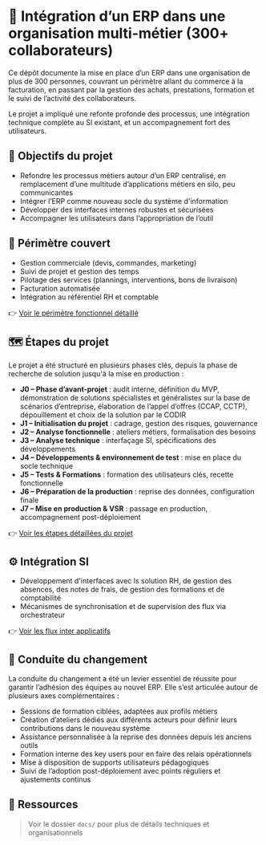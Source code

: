 # 🏢 Intégration d’un ERP dans une organisation multi-métier (300+ collaborateurs)

Ce dépôt documente la mise en place d’un ERP dans une organisation de plus de 300 personnes, couvrant un périmètre allant du commerce à la facturation, en passant par la gestion des achats, prestations, formation et le suivi de l’activité des collaborateurs.

Le projet a impliqué une refonte profonde des processus, une intégration technique complète au SI existant, et un accompagnement fort des utilisateurs.

## 🎯 Objectifs du projet

- Refondre les processus métiers autour d’un ERP centralisé, en remplacement d’une multitude d’applications métiers en silo, peu communicantes
- Intégrer l’ERP comme nouveau socle du système d'information
- Développer des interfaces internes robustes et sécurisées
- Accompagner les utilisateurs dans l’appropriation de l’outil

## 🧱 Périmètre couvert

- Gestion commerciale (devis, commandes, marketing)
- Suivi de projet et gestion des temps
- Pilotage des services (plannings, interventions, bons de livraison)
- Facturation automatisée
- Intégration au référentiel RH et comptable

👉 [Voir le périmètre fonctionnel détaillé](docs/perimetre-fonctionnel.md)

## 🗺️ Étapes du projet

Le projet a été structuré en plusieurs phases clés, depuis la phase de recherche de solution jusqu'à la mise en production :

- **J0 – Phase d’avant-projet** : audit interne, définition du MVP, démonstration de solutions spécialistes et généralistes sur la base de scénarios d’entreprise, élaboration de l’appel d’offres (CCAP, CCTP), dépouillement et choix de la solution par le CODIR 
- **J1 – Initialisation du projet** : cadrage, gestion des risques, gouvernance
- **J2 – Analyse fonctionnelle** : ateliers métiers, formalisation des besoins
- **J3 – Analyse technique** : interfaçage SI, spécifications des développements
- **J4 – Développements & environnement de test** : mise en place du socle technique
- **J5 – Tests & Formations** : formation des utilisateurs clés, recette fonctionnelle
- **J6 – Préparation de la production** : reprise des données, configuration finale
- **J7 – Mise en production & VSR** : passage en production, accompagnement post-déploiement

👉 [Voir les étapes détaillées du projet](docs/etapes-projet.md)

## ⚙️ Intégration SI

- Développement d'interfaces avec ls solution RH, de gestion des absences, des notes de frais, de gestion des formations et de comptabilité 
- Mécanismes de synchronisation et de supervision des flux via orchestrateur

👉 [Voir les flux inter applicatifs](docs/flux-si.md)


## 🤝 Conduite du changement

La conduite du changement a été un levier essentiel de réussite pour garantir l’adhésion des équipes au nouvel ERP. Elle s’est articulée autour de plusieurs axes complémentaires :

- Sessions de formation ciblées, adaptées aux profils métiers
- Création d’ateliers dédiés aux différents acteurs pour définir leurs contributions dans le nouveau système
- Assistance personnalisée à la reprise des données depuis les anciens outils
- Formation interne des key users pour en faire des relais opérationnels
- Mise à disposition de supports utilisateurs pédagogiques
- Suivi de l’adoption post-déploiement avec points réguliers et ajustements continus


## 📎 Ressources

> Voir le dossier `docs/` pour plus de détails techniques et organisationnels
